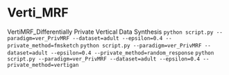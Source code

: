 # Verti_MRF
VertiMRF_Differentially Private Vertical Data Synthesis
`python script.py --paradigm=ver_PrivMRF --dataset=adult --epsilon=0.4 --private_method=fmsketch`
`python script.py --paradigm=ver_PrivMRF --dataset=adult --epsilon=0.4 --private_method=random_response`
`python script.py --paradigm=ver_PrivMRF --dataset=adult --epsilon=0.4 --private_method=vertigan`

